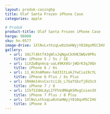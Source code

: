 ```yaml
---
layout: produk-casinghp
title: Olaf Santa Frozen iPhone Case
categories: apple

# Produk
product-title: Olaf Santa Frozen iPhone Case
harga: 90000
sku: hn-0577
image-drive: 1XlNvLxthzqLw0zUaHWyjY810qsMSCIHV
gallery:
  - url: 1Hi7l4ktf43gWlxJqNgoCkXHESWQv9PRs
    title: iPhone 5 / 5s / SE
  - url: 1iXZwBqnmcq-uaL49KX8GrjWQrK3qJ9Qn
    title: iPhone 6 / 6s
  - url: 11_HcXnAMomv-hA331tLokJYwCia19cYL
    title: iPhone 6 Plus / 6s Plus
  - url: 1RHAm14nvCxctci1b_L7GaYSbzfjEU3cX
    title: iPhone 7 / 8
  - url: 1I5f5ZdHLAyLIfFhVdMAgKSMxgCoien3X
    title: iPhone 7 Plus / 8 Plus
  - url: 1XlNvLxthzqLw0zUaHWyjY810qsMSCIHV
    title: iPhone X
---
```

